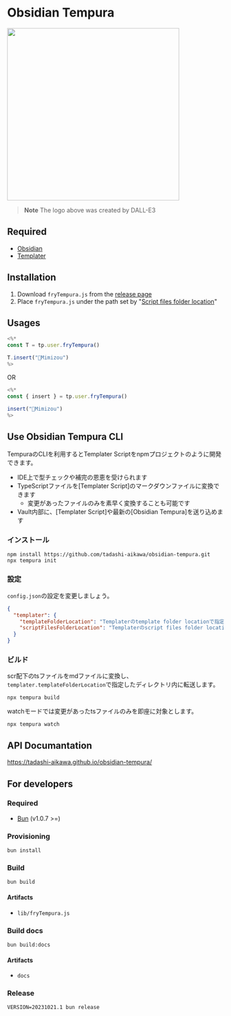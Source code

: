 # Obsidian Tempura

<img src="https://github.com/tadashi-aikawa/obsidian-tempura/blob/main/logo.png?raw=true" width="400" />

> **Note**
> The logo above was created by DALL-E3

## Required

- [Obsidian]
- [Templater]

## Installation

1. Download `fryTempura.js` from the [release page]
2. Place `fryTempura.js` under the path set by "[Script files folder location]"

## Usages

```js
<%*
const T = tp.user.fryTempura()

T.insert("🦉Mimizou")
%>
```

OR

```js
<%*
const { insert } = tp.user.fryTempura()

insert("🦉Mimizou")
%>
```

## Use Obsidian Tempura CLI

TempuraのCLIを利用するとTemplater Scriptをnpmプロジェクトのように開発できます。

- IDE上で型チェックや補完の恩恵を受けられます
- TypeScriptファイルを[Templater Script]のマークダウンファイルに変換できます
  - 変更があったファイルのみを素早く変換することも可能です
- Vault内部に、[Templater Script]や最新の[Obsidian Tempura]を送り込めます

### インストール

```console
npm install https://github.com/tadashi-aikawa/obsidian-tempura.git
npx tempura init
```

### 設定

`config.json`の設定を変更しましょう。

```json
{
  "templater": {
    "templateFolderLocation": "Templaterのtemplate folder locationで指定したパス",
    "scriptFilesFolderLocation": "Templaterのscript files folder locationで指定したパス"
  }
}
```

### ビルド

scr配下のtsファイルをmdファイルに変換し、`templater.templateFolderLocation`で指定したディレクトリ内に転送します。

```console
npx tempura build
```

watchモードでは変更があったtsファイルのみを即座に対象とします。

```console
npx tempura watch
```

## API Documantation

https://tadashi-aikawa.github.io/obsidian-tempura/

## For developers

### Required

- [Bun] (v1.0.7 >=)

### Provisioning

```console
bun install
```

### Build

```console
bun build
```

#### Artifacts

- `lib/fryTempura.js`

### Build docs

```console
bun build:docs
```

#### Artifacts

- `docs`

### Release

```console
VERSION=20231021.1 bun release
```

[Obsidian]: https://obsidian.md/
[Templater]: https://github.com/SilentVoid13/Templater
[Bun]: https://bun.sh/

[release page]: https://github.com/tadashi-aikawa/obsidian-tempura/releases
[Script files folder location]: https://silentvoid13.github.io/Templater/user-functions/script-user-functions.html?highlight=user%20scipts%20function#define-a-script-user-function

